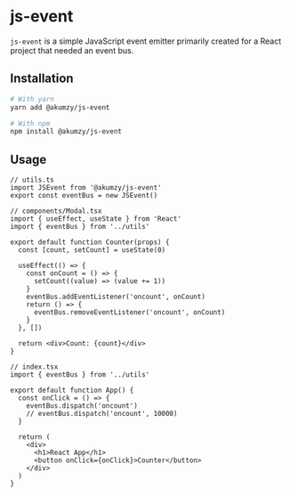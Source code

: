 # js-event

`js-event` is a simple JavaScript event emitter primarily created for a React project that needed an event bus.

## Installation

```sh
# With yarn
yarn add @akumzy/js-event

# With npm
npm install @akumzy/js-event
```

## Usage

```tsx
// utils.ts
import JSEvent from '@akumzy/js-event'
export const eventBus = new JSEvent()
```

```tsx
// components/Modal.tsx
import { useEffect, useState } from 'React'
import { eventBus } from '../utils'

export default function Counter(props) {
  const [count, setCount] = useState(0)

  useEffect(() => {
    const onCount = () => {
      setCount((value) => (value += 1))
    }
    eventBus.addEventListener('oncount', onCount)
    return () => {
      eventBus.removeEventListener('oncount', onCount)
    }
  }, [])

  return <div>Count: {count}</div>
}
```

```tsx
// index.tsx
import { eventBus } from '../utils'

export default function App() {
  const onClick = () => {
    eventBus.dispatch('oncount')
    // eventBus.dispatch('oncount', 10000)
  }

  return (
    <div>
      <h1>React App</h1>
      <button onClick={onClick}>Counter</button>
    </div>
  )
}
```
